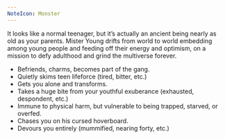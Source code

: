 ```yaml
---
NoteIcon: Monster
---
```

It looks like a normal teenager, but it’s actually an ancient being nearly as old as your parents. Mister Young drifts from world to world embedding among young people and feeding off their energy and optimism, on a mission to defy adulthood and grind the multiverse forever.

- Befriends, charms, becomes part of the gang.
- Quietly skims teen lifeforce (tired, bitter, etc.)
- Gets you alone and transforms.
- Takes a huge bite from your youthful exuberance (exhausted, despondent, etc.)
- Immune to physical harm, but vulnerable to being trapped, starved, or overfed.
- Chases you on his cursed hoverboard.
- Devours you entirely (mummified, nearing forty, etc.)